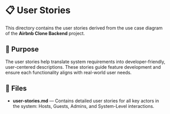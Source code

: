 # 📋 User Stories

This directory contains the user stories derived from the use case diagram of the **Airbnb Clone Backend** project.

## 📌 Purpose

The user stories help translate system requirements into developer-friendly, user-centered descriptions. These stories guide feature development and ensure each functionality aligns with real-world user needs.

## 📁 Files

- **user-stories.md** — Contains detailed user stories for all key actors in the system: Hosts, Guests, Admins, and System-Level interactions.
